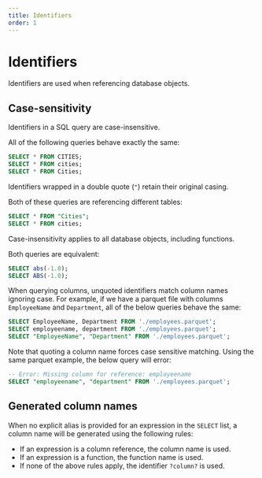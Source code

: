 ```yaml
---
title: Identifiers
order: 1
---
```


# Identifiers

Identifiers are used when referencing database objects.

## Case-sensitivity

Identifiers in a SQL query are case-insensitive.

All of the following queries behave exactly the same:

```sql
SELECT * FROM CITIES;
SELECT * FROM cities;
SELECT * FROM Cities;
```

Identifiers wrapped in a double quote (`"`) retain their original casing.

Both of these queries are referencing different tables:

```sql
SELECT * FROM "Cities";
SELECT * FROM cities;
```

Case-insensitivity applies to all database objects, including functions.

Both queries are equivalent:

```sql
SELECT abs(-1.0);
SELECT ABS(-1.0);
```

When querying columns, unquoted identifiers match column names ignoring case.
For example, if we have a parquet file with columns `EmployeeName` and
`Department`, all of the below queries behave the same:

```sql
SELECT EmployeeName, Department FROM './employees.parquet';
SELECT employeename, department FROM './employees.parquet';
SELECT "EmployeeName", "Department" FROM './employees.parquet';
```

Note that quoting a column name forces case sensitive matching. Using the same
parquet example, the below query will error:

```sql
-- Error: Missing column for reference: employeename
SELECT "employeename", "department" FROM './employees.parquet';
```

## Generated column names

When no explicit alias is provided for an expression in the `SELECT` list, a
column name will be generated using the following rules:

- If an expression is a column reference, the column name is used.
- If an expression is a function, the function name is used.
- If none of the above rules apply, the identifier `?column?` is used.

